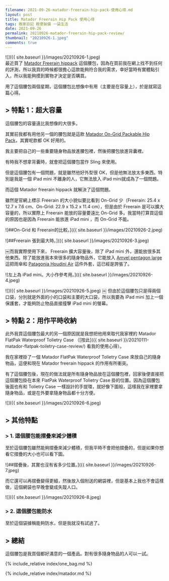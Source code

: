 ```yaml
---
filename: 2021-09-26-matador-freerain-hip-pack-使用心得.md
layout: post
title: Matador Freerain Hip Pack 使用心得
tags: 敗家日記 輕便裝備 一袋生活
date: 2021-09-26
permalink: 20210926-matador-freerain-hip-pack-review/
thumbnail: "20210926-1.jpeg"
comments: true
---
```


![]({{ site.baseurl }}/images/20210926-1.jpeg)  
最近買了 [Matador Freerain hippack](https://matadorup.com/products/freerain-hippack) 這個腰包，因為在買前我在網上找不到任何的評測，所以我買的時候都很擔心這款能夠符合我的需求，幸好當時有實體點引入，所以我能夠摸到實物才決定是否購買。

用了這個腰包兩個星期，這個腰包比想像中有用（主要是在容量上），於是就寫這篇心得。

## > 特點 1：超大容量

這個腰包的容量遠比我想像的大很多。

其實前我都有用他另一個的腰包就是這款 [Matador On-Grid Packable Hip Pack](https://matadorup.com/products/on-grid-packable-hip-pack)，其實呢款都 OK 好用的。

我主要把自己的一些重要隨身物品放進腰包裡，然後把腰包放進背囊裡。

有時我不想拿背囊時，就會把這個腰包當作 Sling 來使用。

但是這個腰包有一個問題，就是雖然他好外型很 OK，但是他無法放太多東西。特別是我是一個 iPad mini 不離身的人，它無法放入 iPad mini就成為了一個問題。

而這個 Matador freerain hippack 就解決了這個問題。

雖然是官網上標示 Freerain 的大小貌似要比看到 On-Grid 少（Freerain: 25.4 x 12.7 x 7.6 cm、On-Grid: 22.9 x 15.2 x 11.4 cm），但是由於 Freerain 是可以擴大容量的，所以實際上 Freerain 能放的容量要遠比 On-Grid 多。我當時打算買這個的原因也是因為 Freerain 能放進 iPad mini ，而 On-Grid 不能。

![##On-Grid 和 Freerain的比較。]({{ site.baseurl }}/images/20210926-2.jpeg)

![##Freerain 張到最大時。]({{ site.baseurl }}/images/20210926-3.jpeg)

￼而我實際使用下來， Freerain 擴大容量後，除了 iPad mini 外，還能放很多其他東西。除了能放進我本來很多的隨身物品外，它能放入 [Amvel pentagon large](https://www.umbrella-store.net/collections/pentagon-large) 這把雨傘和 [Patagonia Houdini Air](https://www.patagonia.com/product/mens-houdini-air-jacket/24010.html) 這件外套，這已經是誇張了。

![左上為 iPad mini。大小作參考用。]({{ site.baseurl }}/images/20210926-4.jpeg)

![]({{ site.baseurl }}/images/20210926-5.jpeg)
￼
但由於這個腰包只是得兩個口袋，分別就是外面的小的口袋和主要的大口袋，所以我要為 iPad mini 加上一個保護套，才能夠防止物品直接撞擊 iPad mini 的螢幕。

## > 特點 2：用作平時收納


此外我買這個腰包最大的另一個原因就是我想把他用來取代我家裡的 Matador FlatPak Waterproof Tolietry Case （[按此]({{ site.baseurl }}/20210111-matador-flatpak-toiletry-case-review/) 看我的使用心得）。

我在家裡掛了一個 Matador FlatPak Waterproof Tolietry Case 來放自己的隨身物品，這便和現在 Matador freerain hippack 的作用有所衝突。

有了這個腰包後，現在的做法就是所有隨身物品放在這個腰包裡，回家後便直接把這個腰包掛在本來 FlatPak Waterproof Tolietry Case 掛的位置。因為這個腰包後面也有和 Tolietry Case 一樣設計的手提環，就好像下圖般，這樣我在家裡要拿隨身物品，或是在外要拿隨身物品都十分方便。

![]({{ site.baseurl }}/images/20210926-6.jpeg)

## > 其他特點

### > 1. 這個腰包能摺疊來減少體積

至於這個腰包雖然能夠摺疊來減少體積，但我平時不會把他摺疊的，但是如果你想看它摺疊的大小也可以看下圖。

![##摺疊後，其實也沒有省多少位置。]({{ site.baseurl }}/images/20210926-7.jpeg)

而它還可以再摺疊變得更細，然後放入個附送的網袋裡，但是基本上我也不會這樣做，這個網袋也早晚會變成失蹤人口。

![]({{ site.baseurl }}/images/20210926-8.jpeg)

### > 2. 這個腰包能防水

至於這個袋據稱能夠防水，但是我就沒有試過了。

## > 總結

這個腰包是我買個都好滿意的一個產品。對有很多隨身物品的人可以一試。


{% include_relative index/one_bag.md %}

{% include_relative index/matador.md %}

